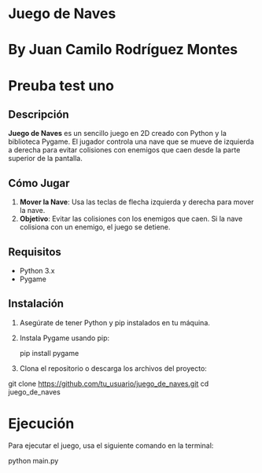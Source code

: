 # Juego de Naves
# By Juan Camilo Rodríguez Montes 
# Preuba test uno
## Descripción

**Juego de Naves** es un sencillo juego en 2D creado con Python y la biblioteca Pygame. El jugador controla una nave que se mueve de izquierda a derecha para evitar colisiones con enemigos que caen desde la parte superior de la pantalla.

## Cómo Jugar

1. **Mover la Nave**: Usa las teclas de flecha izquierda y derecha para mover la nave.
2. **Objetivo**: Evitar las colisiones con los enemigos que caen. Si la nave colisiona con un enemigo, el juego se detiene.

## Requisitos

- Python 3.x
- Pygame

## Instalación

1. Asegúrate de tener Python y pip instalados en tu máquina.
2. Instala Pygame usando pip:

   pip install pygame

3. Clona el repositorio o descarga los archivos del proyecto:

git clone https://github.com/tu_usuario/juego_de_naves.git
cd juego_de_naves
# Ejecución
Para ejecutar el juego, usa el siguiente comando en la terminal:

python main.py
